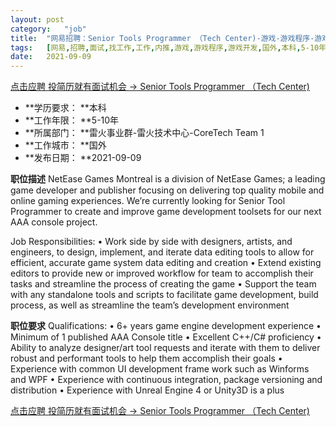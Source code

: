 ```yaml
---
layout:	post
category:	"job"
title:	"网易招聘：Senior Tools Programmer （Tech Center)-游戏-游戏程序-游戏开发-国外本科5-10年"
tags:	[网易,招聘,面试,找工作,工作,内推,游戏,游戏程序,游戏开发,国外,本科,5-10年]
date:	2021-09-09
---
```


[点击应聘 投简历就有面试机会 -> Senior Tools Programmer （Tech Center)](http://mobile.bole.netease.com/bole/boleDetail?id=18311&employeeId=346f03c3cda5f04c&key=all)



- **学历要求： **本科
- **工作年限： **5-10年
- **所属部门： **雷火事业群-雷火技术中心-CoreTech Team 1
- **工作城市： **国外
- **发布日期： **2021-09-09



**职位描述**
NetEase Games Montreal is a division of NetEase Games; a leading game developer and publisher focusing on delivering top quality mobile and online gaming experiences. We’re currently looking for Senior Tool Programmer to create and improve game development toolsets for our next AAA console project.

Job Responsibilities:
•	Work side by side with designers, artists, and engineers, to design, implement, and iterate data editing tools to allow for efficient, accurate game system data editing and creation
•	Extend existing editors to provide new or improved workflow for team to accomplish their tasks and streamline the process of creating the game
•	Support the team with any standalone tools and scripts to facilitate game development, build process, as well as streamline the team’s development environment



**职位要求**
Qualifications:
•	6+ years game engine development experience
•	Minimum of 1 published AAA Console title
•	Excellent C++/C# proficiency
•	Ability to analyze designer/art tool requests and iterate with them to deliver robust and performant tools to help them accomplish their goals
•	Experience with common UI development frame work such as Winforms and WPF
•	Experience with continuous integration, package versioning and distribution
•	Experience with Unreal Engine 4 or Unity3D is a plus



[点击应聘 投简历就有面试机会 -> Senior Tools Programmer （Tech Center)](http://mobile.bole.netease.com/bole/boleDetail?id=18311&employeeId=346f03c3cda5f04c&key=all)